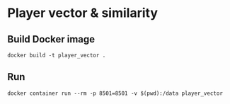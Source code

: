 # Player vector & similarity


## Build Docker image

`docker build -t player_vector .`

## Run

`docker container run --rm -p 8501=8501 -v $(pwd):/data player_vector`

